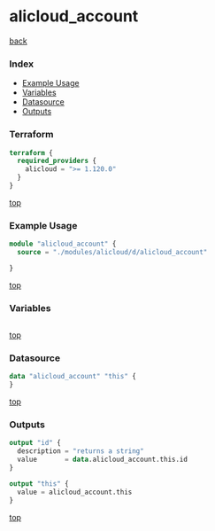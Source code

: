 # alicloud_account

[back](../alicloud.md)

### Index

- [Example Usage](#example-usage)
- [Variables](#variables)
- [Datasource](#datasource)
- [Outputs](#outputs)

### Terraform

```terraform
terraform {
  required_providers {
    alicloud = ">= 1.120.0"
  }
}
```

[top](#index)

### Example Usage

```terraform
module "alicloud_account" {
  source = "./modules/alicloud/d/alicloud_account"

}
```

[top](#index)

### Variables

```terraform
```

[top](#index)

### Datasource

```terraform
data "alicloud_account" "this" {
}
```

[top](#index)

### Outputs

```terraform
output "id" {
  description = "returns a string"
  value       = data.alicloud_account.this.id
}

output "this" {
  value = alicloud_account.this
}
```

[top](#index)